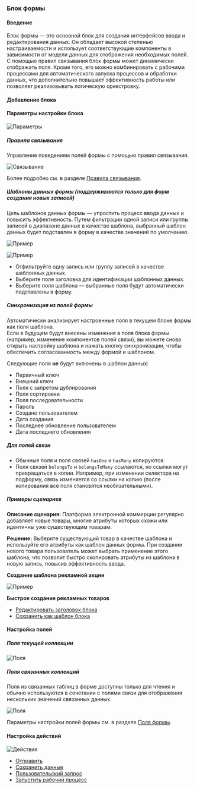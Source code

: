 ### **Блок формы**

#### **Введение**

Блок формы — это основной блок для создания интерфейсов ввода и редактирования данных. Он обладает высокой степенью настраиваемости и использует соответствующие компоненты в зависимости от модели данных для отображения необходимых полей. С помощью правил связывания блок формы может динамически отображать поля. Кроме того, его можно комбинировать с рабочими процессами для автоматического запуска процессов и обработки данных, что дополнительно повышает эффективность работы или позволяет реализовывать логическую оркестровку.

#### **Добавление блока**

#### **Параметры настройки блока**

![Параметры](https://static-docs.nocobase.com/20240416220148.png)

##### **Правила связывания**

Управление поведением полей формы с помощью правил связывания.

![Связывание](https://static-docs.nocobase.com/20240416220254.png)

Более подробно см. в разделе [Правила связывания](/handbook/ui/blocks/block-settings/field-linkage-rule).

##### **Шаблоны данных формы (поддерживаются только для форм создания новых записей)**

Цель шаблонов данных формы — упростить процесс ввода данных и повысить эффективность. Путем фильтрации одной записи или группы записей в диапазоне данных в качестве шаблона, выбранный шаблон данных будет подставлен в форму в качестве значений по умолчанию.

![Пример](https://static-docs.nocobase.com/20240408143719.png)

![Пример](https://static-docs.nocobase.com/20240424143911.png)

- Отфильтруйте одну запись или группу записей в качестве шаблонных данных.
- Выберите поле заголовка для идентификации шаблонных данных.
- Выберите поля шаблона — выбранные поля будут автоматически подставлены в форму.

##### **Синхронизация из полей формы**

Автоматически анализирует настроенные поля в текущем блоке формы как поля шаблона.  
Если в будущем будут внесены изменения в поля блока формы (например, изменение компонентов полей связи), вы можете снова открыть настройку шаблона и нажать кнопку синхронизации, чтобы обеспечить согласованность между формой и шаблоном.

Следующие поля **не** будут включены в шаблон данных:

- Первичный ключ
- Внешний ключ
- Поля с запретом дублирования
- Поля сортировки
- Поля последовательности
- Пароль
- Создано пользователем
- Дата создания
- Последнее обновление пользователем
- Дата последнего обновления

##### **Для полей связи**

- Обычные поля и поля связей `hasOne` и `hasMany` копируются.
- Поля связей `belongsTo` и `belongsToMany` ссылаются, но ссылки могут превращаться в копии. Например, при изменении селектора на подформу, связь изменяется со ссылки на копию (после копирования все поля становятся необязательными).

##### **Примеры сценариев**

**Описание сценария:** Платформа электронной коммерции регулярно добавляет новые товары, многие атрибуты которых схожи или идентичны уже существующим товарам.

**Решение:** Выберите существующий товар в качестве шаблона и используйте его атрибуты как шаблон данных формы. При создании нового товара пользователь может выбрать применение этого шаблона, что позволит быстро скопировать атрибуты из шаблона в новую запись, повысив эффективность ввода.

**Создание шаблона рекламной акции**

![Пример](https://static-docs.nocobase.com/20240408145855.png)

**Быстрое создание рекламных товаров**

- [Редактировать заголовок блока](/handbook/ui/blocks/block-settings/block-title)
- [Сохранить как шаблон блока](/handbook/block-template)

#### **Настройка полей**

##### **Поля текущей коллекции**

![Поля](https://static-docs.nocobase.com/20240416230739.png)

##### **Поля связанных коллекций**

Поля из связанных таблиц в форме доступны только для чтения и обычно используются в сочетании с полями связи для отображения нескольких значений связанных данных.

![Поля](https://static-docs.nocobase.com/20240416230811.png)

Параметры настройки полей формы см. в разделе [Поля формы](/handbook/ui/fields/generic/form-item).

#### **Настройка действий**

![Действия](https://static-docs.nocobase.com/20240417115249.png)

- [Отправить](/handbook/ui/actions/types/submit)
- [Сохранить данные](/handbook/ui/actions/types/save-record)
- [Пользовательский запрос](/handbook/action-custom-request)
- [Запустить рабочий процесс](/handbook/workflow/manual/triggers/cutom-action-trigger)
